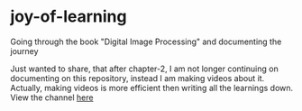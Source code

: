 # joy-of-learning
Going through the book "Digital Image Processing" and documenting the journey


Just wanted to share, that after chapter-2, I am not longer continuing on documenting on this repository, instead I am making videos about it. Actually, making videos is more efficient then writing all the learnings down. View the channel [here](https://www.youtube.com/channel/UCZEHC7G2sLsH-UFFYlow3Bw)
